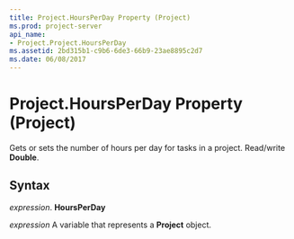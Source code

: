 ```yaml
---
title: Project.HoursPerDay Property (Project)
ms.prod: project-server
api_name:
- Project.Project.HoursPerDay
ms.assetid: 2bd315b1-c9b6-6de3-66b9-23ae8895c2d7
ms.date: 06/08/2017
---
```



# Project.HoursPerDay Property (Project)

Gets or sets the number of hours per day for tasks in a project. Read/write **Double**.


## Syntax

 _expression_. **HoursPerDay**

 _expression_ A variable that represents a **Project** object.


